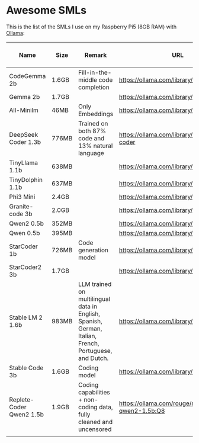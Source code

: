 # Awesome SMLs

This is the list of the SMLs I use on my Raspberry Pi5 (8GB RAM) with [Ollama](https://ollama.com/):

| Name                	    | Size  | Remark                                                                                                	| URL                                       	        | Good on Pi5 | Usable on Pi5   |
|-----------------------	|------ |-------------------------------------------------------------------------------------------------------	|-------------------------------------------	        |------------ |---------------  |
| CodeGemma 2b        	    | 1.6GB | Fill-in-the-middle code completion                                                                    	| https://ollama.com/library/codegemma:2b   	        |             | x             	|
| Gemma 2b            	    | 1.7GB |                                                                                                       	| https://ollama.com/library/gemma:2b       	        |      	      | x             	|
| All-Minilm          	    | 46MB  | Only Embeddings                                                                                       	| https://ollama.com/library/all-minilm     	        | x           | x               |
| DeepSeek Coder 1.3b 	    | 776MB | Trained on both 87% code and 13% natural language                                                     	| https://ollama.com/library/deepseek-coder 	        | x           | x             	|
| TinyLlama 1.1b      	    | 638MB |                                                                                                       	| https://ollama.com/library/tinyllama      	        | x           | x             	|
| TinyDolphin 1.1b    	    | 637MB |                                                                                                       	| https://ollama.com/library/tinydolphin    	        | x           | x             	|
| Phi3 Mini           	    | 2.4GB |                                                                                                       	| https://ollama.com/library/phi3:mini      	        |             | x               |
| Granite-code 3b     	    | 2.0GB |                                                                                                       	| https://ollama.com/library/granite-code   	        |             | x             	|
| Qwen2 0.5b          	    | 352MB |                                                                                                       	| https://ollama.com/library/qwen2:0.5b     	        | x           | x             	|
| Qwen 0.5b           	    | 395MB |                                                                                                       	| https://ollama.com/library/qwen:0.5b      	        | x           | x             	|
| StarCoder 1b        	    | 726MB | Code generation model                                                                                 	| https://ollama.com/library/starcoder:1b   	        | x           | x             	|
| StarCoder2 3b       	    | 1.7GB |                                                                                                       	| https://ollama.com/library/starcoder2:3b  	        |             | x               |
| Stable LM 2 1.6b    	    | 983MB | LLM trained on multilingual data in English, Spanish, German, Italian, French, Portuguese, and Dutch. 	| https://ollama.com/library/stablelm2      	        | x           | x             	|
| Stable Code 3b      	    | 1.6GB | Coding model                                                                                          	| https://ollama.com/library/stable-code:3b 	        |             | x             	|
|  Replete-Coder Qwen2 1.5b | 1.9GB | Coding capabilities + non-coding data, fully cleaned and uncensored                                      	| https://ollama.com/rouge/replete-coder-qwen2-1.5b:Q8 	| x           | x              	|
|                     	    |       |                                                                                                       	|                                           	        |             |               	|



